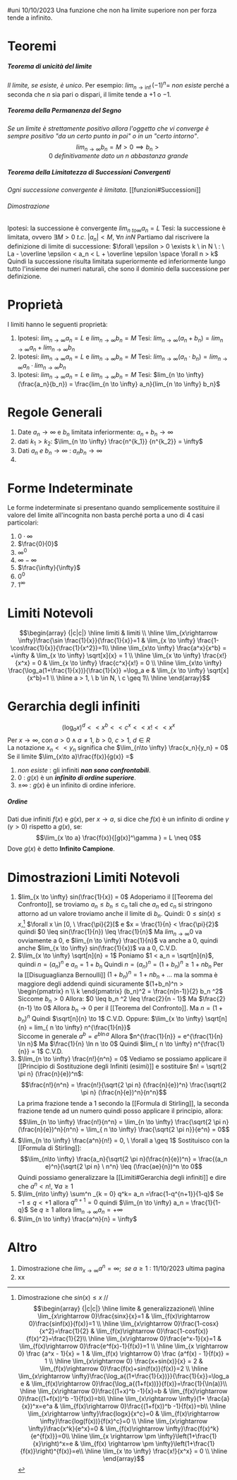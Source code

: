 #uni 10/10/2023
Una funzione che non ha limite superiore non per forza tende a infinito.
# Teoremi
##### Teorema di unicità del limite
_Il limite, se esiste, è unico_.
	Per esempio: $lim_{n \to \inf} (-1)^n= \ non \ esiste$ perché a seconda che $n$ sia pari o dispari, il limite tende a $+1$ o $-1$.
##### Teorema della Permanenza del Segno
_Se un limite è strettamente positivo allora l'oggetto che vi converge è sempre positivo "da un certo punto in poi" o in un "certo intorno"_. $$lim_{n \to \infty} b_n = M > 0 \implies b_n > 0 \  definitivamente \ dato \ un \ n \ abbastanza \ grande$$
##### Teorema della Limitatezza di Successioni Convergenti
_Ogni successione convergente è limitata_. [[funzioni#Successioni]]
###### Dimostrazione
Ipotesi: la successione è convergente $lim_{n \ to \infty} a_n = L$ 
Tesi: la successione è limitata, ovvero $\exists M > 0 \ t.c. \ |a_n| < M, \ \forall n \ in N$ 
Partiamo dal riscrivere la definizione di limite di successione: 
$\forall \epsilon > 0 \exists k \ in N \ : \ La - \overline \epsilon < a_n < L + \overline \epsilon \space \forall n > k$ 
Quindi la successione risulta limitata superiormente ed inferiormente lungo tutto l'insieme dei numeri naturali, che sono il dominio della successione per definizione.
# Proprietà
I limiti hanno le seguenti proprietà:
1. Ipotesi: $lim_{n \to \infty} a_n=L$   e   $lim_{n \to \infty} b_n=M$ 
   Tesi: $lim_{n \to \infty} (a_n + b_n) = lim_{n \to \infty} a_n +lim_{n \to \infty} b_n$ 
2. Ipotesi:  $lim_{n \to \infty} a_n=L$   e   $lim_{n \to \infty} b_n=M$ 
   Tesi: $lim_{n \to \infty} (a_n \cdot b_n) = lim_{n \to \infty} a_n \cdot lim_{n \to \infty} b_n$
3. Ipotesi:  $lim_{n \to \infty} a_n=L$   e   $lim_{n \to \infty} b_n=M$ 
   Tesi: $lim_{n \to \infty} (\frac{a_n}{b_n}) = \frac{lim_{n \to \infty} a_n}{lim_{n \to \infty} b_n}$ 
# Regole Generali
1. Date $a_n \to \infty$ e $b_n$ limitata inferiormente: $a_n + b_n \to \infty$ 
2. dati $k_1 > k_2$: $\lim_{n \to \infty} \frac{n^{k_1}} {n^{k_2}} = \infty$ 
3. Dati $a_n \ e \ b_n \to \infty$ : $a_n b_n \to \infty$ 
4. 
# Forme Indeterminate
Le forme indeterminate si presentano quando semplicemente sostituire il valore del limite all'incognita non basta perché porta a uno di 4 casi particolari:
1. $0 \cdot \infty$ 
2. $\frac{0}{0}$ 
3. $\infty ^ 0$ 
4. $\infty - \infty$ 
5. $\frac{\infty}{\infty}$ 
6. $0^0$ 
7. $1^\infty$ 
# Limiti Notevoli
$$\begin{array} {|c|c|} \hline limiti & limiti
\\ \hline
\lim_{x\rightarrow \infty}\frac{\sin \frac{1}{x}}{\frac{1}{x}}=1 & 
\lim_{x \to \infty} \frac{1-\cos\frac{1}{x}}{\frac{1}{x^2}}=1\\ \hline
\lim_{x\to \infty} \frac{a^x}{x^b} = +\infty &
\lim_{x \to \infty} \sqrt[x]{x} = 1 \\ \hline
\lim_{x \to \infty} \frac{x!}{x^x} = 0 &
\lim_{x \to \infty} \frac{c^x}{x!} = 0 \\ \hline
\lim_{x\to \infty} \frac{\log_a(1+\frac{1}{x})}{\frac{1}{x}} =\log_a e &
\lim_{x \to \infty} \sqrt[x]{x^b}=1
\\ \hline a > 1, \ b \in N, \ c \geq 1\\ \hline
\end{array}$$
# Gerarchia degli infiniti
$$(\log _a x)^d << x^b << c^x << x! << x^x$$Per $x \to \infty$, con $a > 0 \land a \neq 1$, $b> 0$, $c>1$, $d \in R$  
La notazione $x_n << y_n$ significa che $\lim_{n\to \infty} \frac{x_n}{y_n} = 0$
Se il limite $\lim_{x\to a}\frac{f(x)}{g(x)} =$
1. $non \ esiste$ : gli infiniti ___non sono confrontabili___.
2. $0$ : $g(x)$ è un ___infinito di ordine superiore___.
3. $\pm \infty$ : $g(x)$ è un infinito di ordine inferiore.
##### Ordine
Dati due infiniti $f(x)$ e $g(x)$, per $x \to a$, si dice che $f(x)$ è un infinito di ordine $\gamma$ ($\gamma >0$) rispetto a $g(x)$, se: $$\lim_{x \to a} \frac{f(x)}{[g(x)]^\gamma } = L \neq 0$$
Dove $g(x)$ è detto __Infinito Campione__.
# Dimostrazioni Limiti Notevoli
1. $lim_{x \to \infty} sin(\frac{1}{x}) = 0$
   Adoperiamo il [[Teorema del Confronto]], se troviamo $a_n \leq b_n \leq c_n$ tali che $a_n$ ed $c_n$ si stringono attorno ad un valore troviamo anche il limite di $b_n$.
   Quindi: $0 \leq sin(x) \leq x$,[^1] $\forall x \in [0, \ \frac{\pi}{2}[$ e $x = \frac{1}{n} < \frac{\pi}{2}$ quindi $0 \leq sin(\frac{1}{n}) \leq \frac{1}{n}$ 
   Ma $lim_{n \to \infty} 0$ va ovviamente a $0$, e $lim_{n \to \infty} \frac{1}{n}$ va anche a $0$, quindi anche $lim_{x \to \infty} sin(\frac{1}{x})$ va a $0$, C.V.D.
2. $\lim_{x \to \infty} \sqrt[n]{n} = 1$
   Poniamo $1 < a_n = \sqrt[n]{n}$, quindi $n = (a_n)^n$ e $a_n = 1 + b_n$ 
   Quindi $n= (a_n)^n=(1+b_n)^n \geq 1 + nb_n$ Per la [[Disuguaglianza Bernoulli]] 
   $(1+ b_n)^n = 1 + nb_n + ...$ ma la somma è maggiore degli addendi quindi sicuramente $(1+b_n)^n > \begin{pmatrix} n \\ k \end{pmatrix} (b_n)^2 = \frac{n(n-1)}{2} b_n ^2$  
   Siccome $b_n > 0$ Allora: $0 \leq b_n ^2 \leq \frac{2}{n - 1}$ 
   Ma $\frac{2}{n-1} \to 0$ Allora $b_n \to 0$ per il [[Teorema del Confronto]].
   Ma $n = (1 + b_n ) ^n$ Quindi $\sqrt[n]{n} \to 1$ C.V.D. 
   Oppure: 
   $\lim_{x \to \infty} \sqrt[n]{n} = lim_{ n \to \infty} n^{\frac{1}{n}}$  
   Siccome in generale $a^b = e^{b\ln a}$ Allora $n^{\frac{1}{n}} = e^{\frac{1}{n} \ln n}$ Ma $\frac{1}{n} \ln n \to 0$ Quindi $lim_{ n \to \infty} n^{\frac{1}{n}} = 1$ C.V.D.
3. $\lim_{n \to \infty} \frac{n!}{n^n} = 0$
   Vediamo se possiamo applicare il [[Principio di Sostituzione degli Infiniti (esimi)]] e sostituire $n! = \sqrt{2 \pi n} (\frac{n}{e})^n$:
   $$\frac{n!}{n^n} = \frac{n!}{\sqrt{2 \pi n} (\frac{n}{e})^n} \frac{\sqrt{2 \pi n} (\frac{n}{e})^n}{n^n}$$La prima frazione tende a $1$ secondo la [[Formula di Stirling]], la seconda frazione tende ad un numero quindi posso applicare il principio, allora: $$\lim_{n \to \infty} \frac{n!}{n^n} = \lim_{n \to \infty} \frac{\sqrt{2 \pi n} (\frac{n}{e})^n}{n^n} = \lim_{ n \to \infty} \frac{\sqrt{2 \pi n}}{e^n} = 0$$
4. $\lim_{n \to \infty} \frac{a^n}{n!} = 0, \ \forall a \geq 1$ 
   Sostituisco con la [[Formula di Stirling]]: $$\lim_{n\to \infty} \frac{a_n}{\sqrt{2 \pi n}(\frac{n}{e})^n} = \frac{(a_n e)^n}{\sqrt{2 \pi n} \ n^n} \leq  (\frac{ae}{n})^n \to 0$$
   Quindi possiamo generalizzare la [[Limiti#Gerarchia degli infiniti]] e dire che $a^n < n!, \ \forall a \geq 1$
5. $\lim_{n\to \infty} \sum^n _{k = 0} q^k= a_n =\frac{1-q^{n+1}}{1-q}$ 
   Se $-1 \leq q < +1$ allora $q^{n+1} = 0$ quindi $\lim_{n \to \infty} a_n = \frac{1}{1-q}$ 
   Se $q \geq 1$ allora $\lim_{n \to \infty} a_n = +\infty$ 
6. $\lim_{n \to \infty} \frac{a^n}{n} = \infty$ 
# Altro
1. Dimostrazione che $lim_{x \to \infty} a^n = \infty; \ \ se \ a\geq 1$ : 11/10/2023 ultima pagina
2. xx
[^1]:  Dimostrazione che $sin(x) \leq x$ //
$$\begin{array} {|c|c|} \hline limite & generalizzazione\\ \hline \lim_{x\rightarrow 0}\frac{sinx}{x}=1 & \lim_{f(x)\rightarrow 0}\frac{sinf(x)}{f(x)}=1 \\ \hline \lim_{x\rightarrow 0}\frac{1-cosx}{x^2}=\frac{1}{2} & \lim_{f(x)\rightarrow 0}\frac{1-cosf(x)}{f(x)^2}=\frac{1}{2}\\ \hline \lim_{x\rightarrow 0}\frac{e^x-1}{x}=1 & \lim_{f(x)\rightarrow 0}\frac{e^f(x)-1}{f(x)}=1 \\ \hline \lim_{x \rightarrow 0} \frac {a^x - 1}{x} = 1 & \lim_{f(x) \rightarrow 0} \frac {a^f(x) - 1}{f(x)} = 1 \\  \hline \lim_{x\rightarrow 0} \frac{x+sin(x)}{x} = 2 & \lim_{f(x)\rightarrow 0}\frac{f(x)+sin(f(x)}{f(x)}=2 \\ \hline \lim_{x\rightarrow \infty}\frac{\log_a{(1+\frac{1}{x})}}{\frac{1}{x}}=\log_a e & \lim_{f(x)\rightarrow 0}\frac{\log_a{(1+f(x))}}{f(x)}=\frac{1}{\ln(a)}\\ \hline \lim_{x\rightarrow 0}\frac{(1+x)^b -1}{x}=b & \lim_{f(x)\rightarrow 0}\frac{(1+f(x))^b -1}{f(x)}=b\\ \hline \lim_{x\rightarrow \infty}(1+ \frac{a}{x})^x=e^a & \lim_{f(x)\rightarrow 0}\frac{(1+f(x))^b -1}{f(x)}=b\\ \hline \lim_{x\rightarrow \infty}\frac{logx}{x^c}=0 & \lim_{f(x)\rightarrow \infty}\frac{log(f(x))}{f(x)^c}=0 \\ \hline \lim_{x\rightarrow \infty}\frac{x^k}{e^x}=0 & \lim_{f(x)\rightarrow \infty}\frac{f(x)^k}{e^{f(x)}}=0\\ \hline \lim_{x \rightarrow \pm \infty}\left(1+\frac{1}{x}\right)^x=e & \lim_{f(x) \rightarrow \pm \infty}\left(1+\frac{1}{f(x)}\right)^{f(x)}=e\\ \hline \lim_{x \to \infty} \frac{x!}{x^x} = 0 \\ \hline \end{array}$$